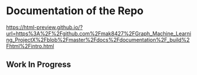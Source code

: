 # Documentation of the Repo
https://html-preview.github.io/?url=https%3A%2F%2Fgithub.com%2Fmak8427%2FGraph_Machine_Learning_ProjectX%2Fblob%2Fmaster%2Fdocs%2Fdocumentation%2F_build%2Fhtml%2Fintro.html
## Work In Progress
